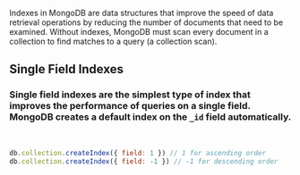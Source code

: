 Indexes in MongoDB are data structures that improve the speed of data retrieval operations by reducing the number of documents that need to be examined. Without indexes, MongoDB must scan every document in a collection to find matches to a query (a collection scan).

## Single Field Indexes

### Single field indexes are the simplest type of index that improves the performance of queries on a single field. MongoDB creates a default index on the `_id` field automatically.
&nbsp;

```js
db.collection.createIndex({ field: 1 }) // 1 for ascending order
db.collection.createIndex({ field: -1 }) // -1 for descending order
```
